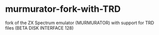 # murmurator-fork-with-TRD
fork of the ZX Spectrum emulator (MURMURATOR) with support for TRD files (BETA DISK INTERFACE 128)
